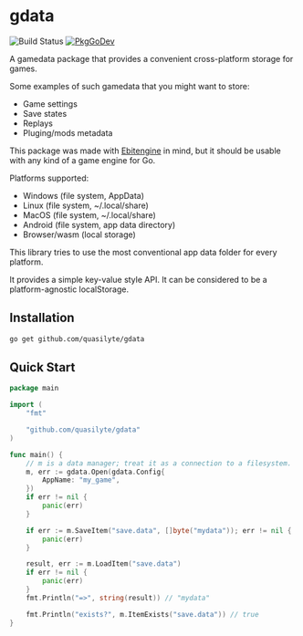 # gdata

![Build Status](https://github.com/quasilyte/gdata/workflows/Go/badge.svg)
[![PkgGoDev](https://pkg.go.dev/badge/mod/github.com/quasilyte/gdata)](https://pkg.go.dev/mod/github.com/quasilyte/gdata)

A gamedata package that provides a convenient cross-platform storage for games.

Some examples of such gamedata that you might want to store:

* Game settings
* Save states
* Replays
* Pluging/mods metadata

This package was made with [Ebitengine](https://github.com/hajimehoshi/ebiten/) in mind, but it should be usable with any kind of a game engine for Go.

Platforms supported:

* Windows (file system, AppData)
* Linux (file system, ~/.local/share)
* MacOS (file system, ~/.local/share)
* Android (file system, app data directory)
* Browser/wasm (local storage)

This library tries to use the most conventional app data folder for every platform.

It provides a simple key-value style API. It can be considered to be a platform-agnostic localStorage.

## Installation

```bash
go get github.com/quasilyte/gdata
```

## Quick Start

```go
package main

import (
	"fmt"

	"github.com/quasilyte/gdata"
)

func main() {
	// m is a data manager; treat it as a connection to a filesystem.
	m, err := gdata.Open(gdata.Config{
		AppName: "my_game",
	})
	if err != nil {
		panic(err)
	}

	if err := m.SaveItem("save.data", []byte("mydata")); err != nil {
		panic(err)
	}

	result, err := m.LoadItem("save.data")
	if err != nil {
		panic(err)
	}
	fmt.Println("=>", string(result)) // "mydata"

	fmt.Println("exists?", m.ItemExists("save.data")) // true
}
```
